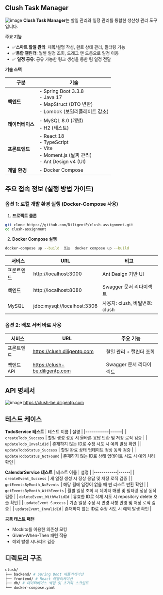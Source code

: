 ## Clush Task Manager
![image](https://obsidian-images-diligentp.s3.ap-northeast-2.amazonaws.com/f3c4d56f137fd2c024e5b40dedb6659c.png)
**Clush Task Manager**는 할일 관리와 일정 관리를 통합한 생산성 관리 도구입니다.

**주요 기능**
- ✅**스마트 할일 관리**: 제목/설명 작성, 완료 상태 관리, 필터링 기능
- ✅**통합 캘린더**: 월별 일정 조회, 드래그 앤 드롭으로 일정 이동
- ✅ **일정 공유**: 공유 가능한 링크 생성을 통한 팀 일정 전달


**기술 스택**

| **구분**          | **기술**                                                                                            |
|--------------------|----------------------------------------------------------------------------------------------------|
| **백엔드**        | - Spring Boot 3.3.8 <br> - Java 17 <br> - MapStruct (DTO 변환) <br> - Lombok (보일러플레이트 감소)   |
| **데이터베이스**   | - MySQL 8.0 (개발)<br> - H2 (테스트)                                                               |
| **프론트엔드**     | - React 18 <br> - TypeScript <br> - Vite <br> - Moment.js (날짜 관리) <br> - Ant Design v4 (UI)    |
| **개발 환경**     | - Docker Compose                                                                                   |


## 주요 접속 정보 (실행 방법 가이드)
### 옵션 1: 로컬 개발 환경 실행 (Docker-Compose 사용)
1. **프로젝트 클론**
```bash
git clone https://github.com/DiligentP/clush-assignment.git
cd clush-assignment
```
2. **Docker Compose 실행**
```bash
docker-compose up --build  또는  docker compose up --build
```

| 서비스    | URL                          | 비고                          |
|-----------|------------------------------|-------------------------------|
| 프론트엔드 | http://localhost:3000       | Ant Design 기반 UI           |
| 백엔드    | http://localhost:8080       | Swagger 문서 리다이렉트            |
| MySQL     | jdbc:mysql://localhost:3306 | 사용자: clush, 비밀번호: clush |

### 옵션 2: 배포 서버 바로 사용
| 서비스    | URL                                | 주요 기능                     |
|-----------|------------------------------------|-----------------------------|
| 프론트엔드 | https://clush.diligentp.com       | 할일 관리 + 캘린더 조회      |
| 백엔드 API | https://clush-be.diligentp.com    | Swagger 문서 리다이렉트 |

## API 명세서
![image](https://obsidian-images-diligentp.s3.ap-northeast-2.amazonaws.com/281009a38e03c716ac5e03c8cda2aba6.png)
https://clush-be.diligentp.com

## 테스트 케이스
**TodoService 테스트**
| 테스트 이름 | 설명 |
|------------|------|
| `createTodo_Success` | 할일 생성 성공 시 올바른 응답 반환 및 저장 로직 검증 |
| `updateTodo_InvalidId` | 존재하지 않는 ID로 수정 시도 시 예외 발생 확인 |
| `updateTodoStatus_Success` | 할일 완료 상태 업데이트 정상 동작 검증 |
| `updateTodoStatus_NotFound` | 존재하지 않는 ID로 상태 업데이트 시도 시 예외 처리 확인 |

**CalendarService 테스트**
| 테스트 이름 | 설명 |
|------------|------|
| `createEvent_Success` | 새 일정 생성 시 정상 응답 및 저장 로직 검증 |
| `getEventsByMonth_NoEvents` | 해당 월에 일정이 없을 때 빈 리스트 반환 확인 |
| `getEventsByMonth_WithEvents` | 월별 일정 조회 시 데이터 매핑 및 필터링 정상 동작 검증 |
| `deleteEvent_WithValidId` | 유효한 ID로 삭제 시도 시 repository delete 호출 확인 |
| `updateEvent_Success` | 기존 일정 수정 시 변경 사항 반영 및 저장 로직 검증 |
| `updateEvent_InvalidId` | 존재하지 않는 ID로 수정 시도 시 예외 발생 확인 |

**공통 테스트 패턴**
- Mockito를 이용한 의존성 모킹
- Given-When-Then 패턴 적용
- 예외 발생 시나리오 검증

## 디렉토리 구조
```bash
clush/
├── backend/ # Spring Boot 애플리케이션
├── frontend/ # React 애플리케이션
├── db/ # 데이터베이스 벡업 및 초기화 스크립트
└── docker-compose.yaml
```
